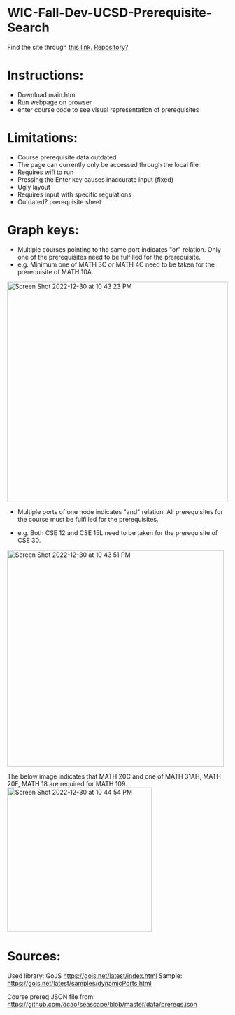 # WIC-Fall-Dev-UCSD-Prerequisite-Search
Find the site through [this link.](main.html) 
[Repository?](https://github.com/UCSD-course-planner-team/WIC-Fall-Dev-UCSD-Prerequisite-Search/edit/main)

# Instructions: 
- Download main.html
- Run webpage on browser
- enter course code to see visual representation of prerequisites

# Limitations: 
- Course prerequisite data outdated
- The page can currently only be accessed through the local file
- Requires wifi to run
- Pressing the Enter key causes inaccurate input (fixed)
- Ugly layout
- Requires input with specific regulations
- Outdated? prerequisite sheet

# Graph keys: 
- Multiple courses pointing to the same port indicates "or" relation. Only one of the prerequisites need to be fulfilled for the prerequisite. 
- e.g. Minimum one of MATH 3C or MATH 4C need to be taken for the prerequisite of MATH 10A. 
<img width="504" alt="Screen Shot 2022-12-30 at 10 43 23 PM" src="https://user-images.githubusercontent.com/100342771/210056600-5513fa01-228a-4a29-8452-b1a6c2963fc5.png">

- Multiple ports of one node indicates "and" relation. All prerequisites for the course must be fulfilled for the prerequisites.          

- e.g. Both CSE 12 and CSE 15L need to be taken for the prerequisite of CSE 30. 
<img width="495" alt="Screen Shot 2022-12-30 at 10 43 51 PM" src="https://user-images.githubusercontent.com/100342771/210056617-eb3092d2-a53e-417f-931c-4f8e1c14eece.png">

The below image indicates that MATH 20C and one of MATH 31AH, MATH 20F, MATH 18 are required for MATH 109.
<img width="330" alt="Screen Shot 2022-12-30 at 10 44 54 PM" src="https://user-images.githubusercontent.com/100342771/210056983-1c0c8554-64ee-4c06-82f4-2406b668f52d.png">


# Sources: 
Used library: GoJS https://gojs.net/latest/index.html
Sample: https://gojs.net/latest/samples/dynamicPorts.html

Course prereq JSON file from: https://github.com/dcao/seascape/blob/master/data/prereqs.json
